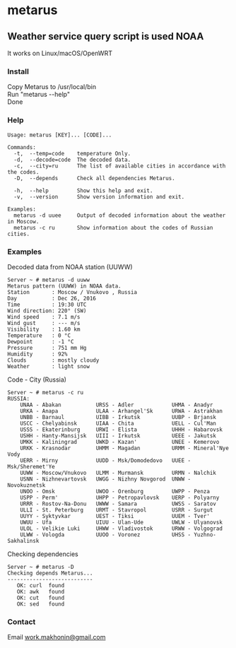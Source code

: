# metarus
## Weather service query script is used NOAA

It works on Linux/macOS/OpenWRT

### Install
Copy Metarus to /usr/local/bin  
Run "metarus --help"  
Done

### Help

    Usage: metarus [KEY]... [CODE]...
    
    Commands:
      -t,  --temp=code    temperature Only.
      -d,  --decode=code  The decoded data.
      -c,  --city=ru      The list of available cities in accordance with the codes.
      -D,  --depends      Check all dependencies Metarus.

      -h,  --help         Show this help and exit.
      -v,  --version      Show version information and exit.

    Examples:
      metarus -d uuee     Output of decoded information about the weather in Moscow.
      metarus -c ru       Show information about the codes of Russian cities.
  
### Examples
Decoded data from NOAA station (UUWW)

    Server ~ # metarus -d uuww
    Metarus pattern (UUWW) in NOAA data.
    Station       : Moscow / Vnukovo , Russia  
    Day           : Dec 26, 2016  
    Time          : 19:30 UTC 
    Wind direction: 220° (SW) 
    Wind speed    : 7.1 m/s 
    Wind gust     : --- m/s 
    Visibility    : 1.60 km 
    Temperature   : 0 °C 
    Dewpoint      : -1 °C 
    Pressure      : 751 mm Hg 
    Humidity      : 92% 
    Clouds        : mostly cloudy 
    Weather       : light snow 
  
Code - City (Russia) 

    Server ~ # metarus -c ru
    RUSSIA: 
        UNAA - Abakan		    URSS - Adler            UHMA - Anadyr
        URKA - Anapa		    ULAA - Arhangel'Sk	    URWA - Astrakhan
        UNBB - Barnaul		    UIBB - Irkutsk		    UUBP - Brjansk
        USCC - Chelyabinsk	    UIAA - Chita		    UELL - Cul'Man
        USSS - Ekaterinburg	    URWI - Elista		    UHHH - Habarovsk
        USHH - Hanty-Mansijsk	UIII - Irkutsk		    UEEE - Jakutsk
        UMKK - Kaliningrad	    UWKD - Kazan'		    UNEE - Kemerovo
        URKK - Krasnodar	    UHMM - Magadan		    URMM - Mineral'Nye Vody
        UERR - Mirny		    UUDD - Msk/Domodedovo	UUEE - Msk/Sheremet'Ye
        UUWW - Moscow/Vnukovo	ULMM - Murmansk	        URMN - Nalchik
        USNN - Nizhnevartovsk	UWGG - Nizhny Novgorod	UNWW - Novokuznetsk
        UNOO - Omsk		        UWOO - Orenburg	        UWPP - Penza
        USPP - Perm'		    UHPP - Petropavlovsk	UERP - Polyarny
        URRR - Rostov-Na-Donu	UWWW - Samara		    UWSS - Saratov
        ULLI - St. Peterburg	URMT - Stavropol	    USRR - Surgut
        UUYY - Syktyvkar	    UEST - Tiksi		    UUEM - Tver'
        UWUU - Ufa		        UIUU - Ulan-Ude	        UWLW - Ulyanovsk
        ULOL - Velikie Luki	    UHWW - Vladivostok	    URWW - Volgograd
        ULWW - Vologda		    UUOO - Voronez		    UHSS - Yuzhno-Sakhalinsk

Checking dependencies  

    Server ~ # metarus -D
    Checking depends Metarus...
    ---------------------------
       OK: curl	 found
       OK: awk	 found
       OK: cut	 found
       OK: sed	 found
  

### Contact
Email <work.makhonin@gmail.com>
